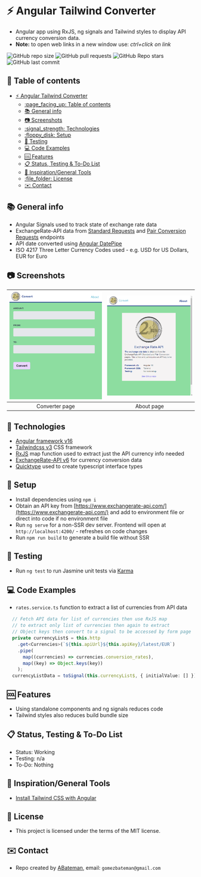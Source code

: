 # :zap: Angular Tailwind Converter

* Angular app using RxJS, ng signals and Tailwind styles to display API currency conversion data.
* **Note:** to open web links in a new window use: _ctrl+click on link_

![GitHub repo size](https://img.shields.io/github/repo-size/AndrewJBateman/angular-tailwind-converter?style=plastic)
![GitHub pull requests](https://img.shields.io/github/issues-pr/AndrewJBateman/angular-tailwind-converter?style=plastic)
![GitHub Repo stars](https://img.shields.io/github/stars/AndrewJBateman/angular-tailwind-converter?style=plastic)
![GitHub last commit](https://img.shields.io/github/last-commit/AndrewJBateman/angular-tailwind-converter?style=plastic)

## :page_facing_up: Table of contents

* [:zap: Angular Tailwind Converter](#zap-angular-tailwind-converter)
  * [:page\_facing\_up: Table of contents](#page_facing_up-table-of-contents)
  * [:books: General info](#books-general-info)
  * [:camera: Screenshots](#camera-screenshots)
  * [:signal\_strength: Technologies](#signal_strength-technologies)
  * [:floppy\_disk: Setup](#floppy_disk-setup)
  * [:wrench: Testing](#wrench-testing)
  * [:computer: Code Examples](#computer-code-examples)
  * [:cool: Features](#cool-features)
  * [:clipboard: Status, Testing \& To-Do List](#clipboard-status-testing--to-do-list)
  * [:clap: Inspiration/General Tools](#clap-inspirationgeneral-tools)
  * [:file\_folder: License](#file_folder-license)
  * [:envelope: Contact](#envelope-contact)

## :books: General info

* Angular Signals used to track state of exchange rate data
* ExchangeRate-API data from [Standard Requests](https://www.exchangerate-api.com/docs/standard-requests) and [Pair Conversion Requests](https://www.exchangerate-api.com/docs/pair-conversion-requests) endpoints
* API date converted using [Angular DatePipe](https://angular.io/api/common/DatePipe)
* ISO 4217 Three Letter Currency Codes used - e.g. USD for US Dollars, EUR for Euro

## :camera: Screenshots

| ![Frontend screenshot](./imgs/convert.png) | ![Frontend screenshot](./imgs/about.png) |
| :----------------------------: | :----------------------------: |
|        Converter page       |       About page        |

## :signal_strength: Technologies

* [Angular framework v16](https://angular.io/)
* [Tailwindcss v3](https://tailwindcss.com/) CSS framework
* [RxJS](https://www.learnrxjs.io/learn-rxjs/operators/transformation/map) map function used to extract just the API currency info needed
* [ExchangeRate-API v6](https://www.exchangerate-api.com/) for currency conversion data
* [Quicktype](https://app.quicktype.io/) used to create typescript interface types

## :floppy_disk: Setup

* Install dependencies using `npm i`
* Obtain an API key from [https://www.exchangerate-api.com/](https://www.exchangerate-api.com/) and add to environment file or direct into code if no environment file
* Run `ng serve` for a non-SSR dev server. Frontend will open at `http://localhost:4200/` - refreshes on code changes
* Run `npm run build` to generate a build file without SSR

## :wrench: Testing

* Run `ng test` to run Jasmine unit tests via [Karma](https://karma-runner.github.io)

## :computer: Code Examples

* `rates.service.ts` function to extract a list of currencies from API data

```typescript
  // Fetch API data for list of currencies then use RxJS map
  // to extract only list of currencies then again to extract
  // Object keys then convert to a signal to be accessed by form page
  private currencyList$ = this.http
    .get<Currencies>(`${this.apiUrl}${this.apiKey}/latest/EUR`)
    .pipe(
      map((currencies) => currencies.conversion_rates),
      map((key) => Object.keys(key))
    );
  currencyListData = toSignal(this.currencyList$, { initialValue: [] });
```

## :cool: Features

* Using standalone components and ng signals reduces code
* Tailwind styles also reduces build bundle size

## :clipboard: Status, Testing & To-Do List

* Status: Working
* Testing: n/a
* To-Do: Nothing

## :clap: Inspiration/General Tools

* [Install Tailwind CSS with Angular](https://tailwindcss.com/docs/guides/angular)

## :file_folder: License

* This project is licensed under the terms of the MIT license.

## :envelope: Contact

* Repo created by [ABateman](https://github.com/AndrewJBateman), email: `gomezbateman@gmail.com`
